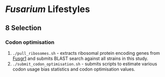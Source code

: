 # *Fusarium* Lifestyles

## 8 Selection
### Codon optimisation

1. `./pull_ribosomes.sh` - extracts ribosomal protein encoding genes from [Fusgr1](https://mycocosm.jgi.doe.gov/Fusgr1/Fusgr1.home.html) and submits BLAST search against all strains in this study.
2. `./submit_codon_optimisation.sh` - submits scripts to estimate various codon usage bias statistics and codon optimisation values.

